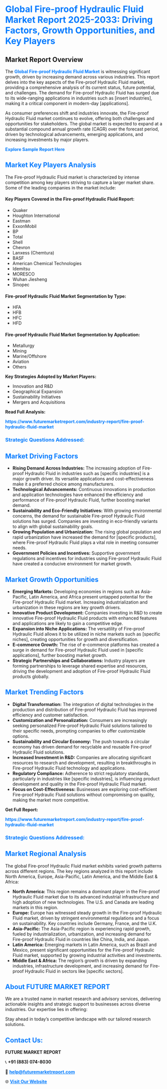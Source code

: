 <h1 style="color: #007BFF;">Global Fire-proof Hydraulic Fluid Market Report 2025-2033: Driving Factors, Growth Opportunities, and Key Players</h1>

<section id="overview">
<h2>Market Report Overview</h2>
<p>The <a href="https://www.futuremarketreport.com/industry-report/fire-proof-hydraulic-fluid-market" style="color: #007BFF; text-decoration: none;"><strong>Global Fire-proof Hydraulic Fluid Market</strong></a> is witnessing significant growth, driven by increasing demand across various industries. This report delves into the key aspects of the Fire-proof Hydraulic Fluid market, providing a comprehensive analysis of its current status, future potential, and challenges. The demand for Fire-proof Hydraulic Fluid has surged due to its wide-ranging applications in industries such as [insert industries], making it a critical component in modern-day [applications].</p>
<p>As consumer preferences shift and industries innovate, the Fire-proof Hydraulic Fluid market continues to evolve, offering both challenges and opportunities for stakeholders. The global market is expected to expand at a substantial compound annual growth rate (CAGR) over the forecast period, driven by technological advancements, emerging applications, and increasing investments by major players.</p>
</section>

<section id="overview">
<p><a href="https://www.futuremarketreport.com/request-sample/reportId=41887" style="color: #007BFF; text-decoration: none;"><strong>Explore Sample Report Here</strong></a></p>
</section>

<section id="key-players">
<h2 style="color: #007BFF;">Market Key Players Analysis</h2>
<p>The Fire-proof Hydraulic Fluid market is characterized by intense competition among key players striving to capture a larger market share. Some of the leading companies in the market include:</p>
<h4>Key Players Covered in the Fire-proof Hydraulic Fluid Report:</h4>
<ul><li>Quaker</li><li>Houghton International</li><li>Eastman</li><li>ExxonMobil</li><li>BP</li><li>Total</li><li>Shell</li><li>Chevron</li><li>Lanxess (Chemtura)</li><li>BASF</li><li>American Chemical Technologies</li><li>Idemitsu</li><li>MORESCO</li><li>Wuhan Jiesheng</li><li>Sinopec</li></ul>
<h4>Fire-proof Hydraulic Fluid Market Segmentation by Type:</h4>
<ul><li>HFA</li><li>HFB</li><li>HFC</li><li>HFD</li></ul>

<h4>Fire-proof Hydraulic Fluid Market Segmentation by Application:</h4>
<ul><li>Metallurgy</li><li>Mining</li><li>Marine/Offshore</li><li>Aviation</li><li>Others</li></ul>
<p><strong>Key Strategies Adopted by Market Players:</strong></p>
<ul>
<li>Innovation and R&D</li>
<li>Geographical Expansion</li>
<li>Sustainability Initiatives</li>
<li>Mergers and Acquisitions</li>
</ul>
</section>

<section>
<p><strong>Read Full Analysis: </strong></p><a href="https://www.futuremarketreport.com/industry-report/fire-proof-hydraulic-fluid-market" style="color: #007BFF; text-decoration: none;"><strong>https://www.futuremarketreport.com/industry-report/fire-proof-hydraulic-fluid-market</strong></a>
<h3 style="color: #007BFF;">Strategic Questions Addressed:</h3>
</section>

<section id="driving-factors">
<h2 style="color: #007BFF;">Market Driving Factors</h2>
<ul>
<li><strong>Rising Demand Across Industries:</strong> The increasing adoption of Fire-proof Hydraulic Fluid in industries such as [specific industries] is a major growth driver. Its versatile applications and cost-effectiveness make it a preferred choice among manufacturers.</li>
<li><strong>Technological Advancements:</strong> Continuous innovations in production and application technologies have enhanced the efficiency and performance of Fire-proof Hydraulic Fluid, further boosting market demand.</li>
<li><strong>Sustainability and Eco-Friendly Initiatives:</strong> With growing environmental concerns, the demand for sustainable Fire-proof Hydraulic Fluid solutions has surged. Companies are investing in eco-friendly variants to align with global sustainability goals.</li>
<li><strong>Growing Population and Urbanization:</strong> The rising global population and rapid urbanization have increased the demand for [specific products], where Fire-proof Hydraulic Fluid plays a vital role in meeting consumer needs.</li>
<li><strong>Government Policies and Incentives:</strong> Supportive government regulations and incentives for industries using Fire-proof Hydraulic Fluid have created a conducive environment for market growth.</li>
</ul>
</section>

<section id="growth-opportunities">
<h2 style="color: #007BFF;">Market Growth Opportunities</h2>
<ul>
<li><strong>Emerging Markets:</strong> Developing economies in regions such as Asia-Pacific, Latin America, and Africa present untapped potential for the Fire-proof Hydraulic Fluid market. Increasing industrialization and urbanization in these regions are key growth drivers.</li>
<li><strong>Innovative Product Development:</strong> Companies investing in R&D to create innovative Fire-proof Hydraulic Fluid products with enhanced features and applications are likely to gain a competitive edge.</li>
<li><strong>Expansion into Niche Applications:</strong> The versatility of Fire-proof Hydraulic Fluid allows it to be utilized in niche markets such as [specific niches], creating opportunities for growth and diversification.</li>
<li><strong>E-commerce Growth:</strong> The rise of e-commerce platforms has created a surge in demand for Fire-proof Hydraulic Fluid used in [specific applications], further boosting market growth.</li>
<li><strong>Strategic Partnerships and Collaborations:</strong> Industry players are forming partnerships to leverage shared expertise and resources, driving the development and adoption of Fire-proof Hydraulic Fluid products globally.</li>
</ul>
</section>

<section id="trending-factors">
<h2 style="color: #007BFF;">Market Trending Factors</h2>
<ul>
<li><strong>Digital Transformation:</strong> The integration of digital technologies in the production and distribution of Fire-proof Hydraulic Fluid has improved efficiency and customer satisfaction.</li>
<li><strong>Customization and Personalization:</strong> Consumers are increasingly seeking personalized Fire-proof Hydraulic Fluid solutions tailored to their specific needs, prompting companies to offer customizable options.</li>
<li><strong>Sustainability and Circular Economy:</strong> The push towards a circular economy has driven demand for recyclable and reusable Fire-proof Hydraulic Fluid solutions.</li>
<li><strong>Increased Investment in R&D:</strong> Companies are allocating significant resources to research and development, resulting in breakthroughs in Fire-proof Hydraulic Fluid technology and applications.</li>
<li><strong>Regulatory Compliance:</strong> Adherence to strict regulatory standards, particularly in industries like [specific industries], is influencing product development and quality in the Fire-proof Hydraulic Fluid market.</li>
<li><strong>Focus on Cost-Effectiveness:</strong> Businesses are exploring cost-efficient Fire-proof Hydraulic Fluid solutions without compromising on quality, making the market more competitive.</li>
</ul>
</section>

<section>
<p><strong>Get Full Report: </strong></p><a href="https://www.futuremarketreport.com/industry-report/fire-proof-hydraulic-fluid-market" style="color: #007BFF; text-decoration: none;"><strong>https://www.futuremarketreport.com/industry-report/fire-proof-hydraulic-fluid-market</strong></a>
<h3 style="color: #007BFF;">Strategic Questions Addressed:</h3>
</section>


<section id="regional-analysis">
<h2 style="color: #007BFF;">Market Regional Analysis</h2>
<p>The global Fire-proof Hydraulic Fluid market exhibits varied growth patterns across different regions. The key regions analyzed in this report include North America, Europe, Asia-Pacific, Latin America, and the Middle East & Africa:</p>
<ul>
<li><strong>North America:</strong> This region remains a dominant player in the Fire-proof Hydraulic Fluid market due to its advanced industrial infrastructure and high adoption of new technologies. The U.S. and Canada are leading markets in this region.</li>
<li><strong>Europe:</strong> Europe has witnessed steady growth in the Fire-proof Hydraulic Fluid market, driven by stringent environmental regulations and a focus on sustainability. Key countries include Germany, France, and the U.K.</li>
<li><strong>Asia-Pacific:</strong> The Asia-Pacific region is experiencing rapid growth, fueled by industrialization, urbanization, and increasing demand for Fire-proof Hydraulic Fluid in countries like China, India, and Japan.</li>
<li><strong>Latin America:</strong> Emerging markets in Latin America, such as Brazil and Mexico, present significant opportunities for the Fire-proof Hydraulic Fluid market, supported by growing industrial activities and investments.</li>
<li><strong>Middle East & Africa:</strong> The region’s growth is driven by expanding industries, infrastructure development, and increasing demand for Fire-proof Hydraulic Fluid in sectors like [specific sectors].</li>
</ul>
</section>

<footer>
<h2 style="color: #007BFF;">About FUTURE MARKET REPORT</h2>
<p>We are a trusted name in market research and advisory services, delivering actionable insights and strategic support to businesses across diverse industries. Our expertise lies in offering:</p>

<p>Stay ahead in today’s competitive landscape with our tailored research solutions.</p>

<h2 style="color: #007BFF;">Contact Us:</h2>
<p><strong>FUTURE MARKET REPORT</strong></p>
<p>📞 <strong>+91 (883) 074-8030</strong></p>
<p>📧 <strong><a href="mailto:help@futuremarketreport.com" style="color: #007BFF;">help@futuremarketreport.com</a></strong></p>
<p>🌐 <strong><a href="https://www.futuremarketreport.com/" style="color: #007BFF;">Visit Our Website</a></strong></p>
</footer>